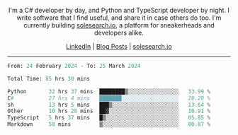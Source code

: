 <p align="center">I'm a C# developer by day, and Python and TypeScript developer by night. I write software that I find useful, and share it in case others do too. I'm currently building <a href="https://solesearch.io">solesearch.io</a>, a platform for sneakerheads and developers alike.</p>
<p align="center">
  <a href="https://www.linkedin.com/in/peter-rauscher">LinkedIn</a>
  |
  <a href="https://dev.to/peterrauscher">Blog Posts</a>
  |
  <a href="https://solesearch.io">solesearch.io</a>
</p>
<hr/>
<!--START_SECTION:waka-->

```python
From: 24 February 2024 - To: 25 March 2024

Total Time: 85 hrs 30 mins

Python       32 hrs 37 mins  ████████▒░░░░░░░░░░░░░░░░   33.99 %
C#           27 hrs 4 mins   ███████░░░░░░░░░░░░░░░░░░   28.20 %
sh           13 hrs 5 mins   ███▒░░░░░░░░░░░░░░░░░░░░░   13.64 %
Other        10 hrs 28 mins  ██▓░░░░░░░░░░░░░░░░░░░░░░   10.91 %
TypeScript   5 hrs 37 mins   █▒░░░░░░░░░░░░░░░░░░░░░░░   05.85 %
Markdown     50 mins         ▒░░░░░░░░░░░░░░░░░░░░░░░░   00.87 %
```

<!--END_SECTION:waka-->
